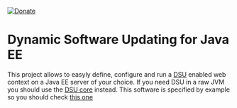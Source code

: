 [![Donate](https://img.shields.io/badge/Donate-PayPal-green.svg)](https://www.paypal.com/donate/?business=7JXD6EDFHXF5C&no_recurring=0&item_name=To+allow+the+development%2C+maintenance+and+evolution+of+a+kind+of+software+that+can+only+exist+in+this+way&currency_code=USD)
# Dynamic Software Updating for Java EE
This project allows to easyly define, configure and run a [DSU](https://en.wikipedia.org/wiki/Dynamic_software_updating) enabled web context on a Java EE server of your choice. If you need DSU in a raw JVM you should use the [DSU core](https://github.com/softalks/dsu) instead. This software is specified by example so you should check [this one](https://github.com/softalks/dsu.example)
